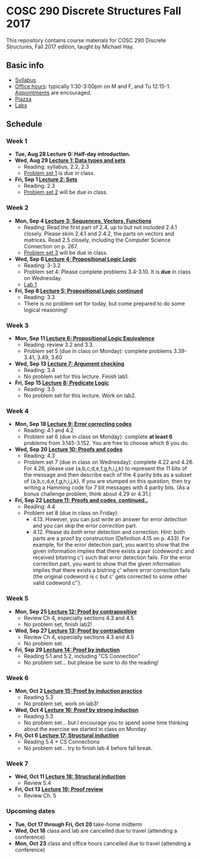 # COSC 290 Discrete Structures Fall 2017

This repository contains course materials for COSC 290 Discrete Structures, Fall 2017 edition, taught by Michael Hay.

## Basic info

- [Syllabus](syllabus.pdf)
- [Office hours](https://goo.gl/6STXDi): typically 1:30-3:00pm on M and F, and Tu 12:15-1. [Appointments](https://goo.gl/6STXDi) are encouraged.
- [Piazza](https://piazza.com/class/j6wy4c4b6j73om)
- [Labs](https://github.com/colgate-cosc290/cosc290-fall2017/tree/master/labs/)

## Schedule

### Week 1

- **Tue, Aug 28 Lecture 0:  Half-day introduction.**
- **Wed, Aug 29 [Lecture 1:  Data types and sets](lecture/lecture1basics.pdf)**
    + Reading: syllabus, 2.2, 2.3
    + [Problem set 1](problemsets/ps1.pdf) is due in class.
- **Fri, Sep 1 [Lecture 2: Sets](lecture/lecture2sets.pdf)**
    + Reading: 2.3
    + [Problem set 2](problemsets/ps2.pdf) will be due in class.

### Week 2

- **Mon, Sep 4 [Lecture 3: Sequences, Vectors, Functions](lecture/lecture3functions.pdf)**
    + Reading: Read the first part of 2.4, up to but not included 2.4.1 closely.  Please skim 2.4.1 and 2.4.2, the parts on vectors and matrices.  Read 2.5 closely, including the Computer Science Connection on p. 267.
    + [Problem set 3](problemsets/ps3.pdf) will be due in class.
- **Wed, Sep 6 [Lecture 4: Propositional Logic Logic](lecture/lecture4propositional_logic.pdf)**
    + Reading: 3-3.2
    + Problem set 4: Please complete problems 3.4-3.10. It is **due** in class on Wednesday.
    + [Lab 1](labs/lab1/README.md)
- **Fri, Sep 8 [Lecture 5: Propositional Logic continued](lecture/lecture5propositional_logic.pdf)**
    + Reading: 3.3
    + There is no problem set for today, but come prepared to do some logical reasoning!

### Week 3

- **Mon, Sep 11 [Lecture 6: Propositional Logic Equivalence](lecture/lecture6equivalences.pdf)**
    + Reading: review 3.2 and 3.3.
    + Problem set 5 (due in class on Monday): complete problems 3.39-3.41, 3.49, 3.60
- **Wed, Sep 13 [Lecture 7: Argument checking](lecture/lecture7arguments.pdf)**
    + Reading: 3.4
    + No problem set for this lecture.  Finish lab1.
- **Fri, Sep 15 [Lecture 8: Predicate Logic](lecture/lecture8predicate_logic.pdf)**
    + Reading: 3.5
    + No problem set for this lecture.  Work on lab2.

### Week 4

- **Mon, Sep 18 [Lecture 9: Error correcting codes](lecture/lecture9error_correcting_codes.pdf)**
    + Reading: 4.1 and 4.2
    + Problem set 6 (due in class on Monday): complete **at least 6** problems from 3.145-3.152.  You are free to choose which 6 you do.
- **Wed, Sep 20 [Lecture 10: Proofs and codes](lecture/lecture10proofs_and_codes.pdf)**
    + Reading: 4.3
    + Problem set 7 (due in class on Wednesday): complete 4.22 and 4.26.  For 4.26, please use {a,b,c,d,e,f,g,h,i,j,k} to represent the 11 bits of the message and then describe each of the 4 parity bits as a subset of {a,b,c,d,e,f,g,h,i,j,k}.  If you are stumped on this question, then try writing a Hamming code for 7 bit messages with 4 parity bits.  (As a bonus challenge problem, think about 4.29 or 4.31.)
- **Fri, Sep 22 [Lecture 11: Proofs and codes, continued..](lecture/lecture11.pdf)**
    + Reading: 4.4
    + Problem set 8 (due in class on Friday):
      * 4.13.  However, you can just write an answer for error *detection* and you can skip the error *correction* part.
      * 4.12.  Please do *both* error detection and correction.  Hint: both parts are a proof by construction (Definition 4.15 on p. 433).  For example, for the error detection part, you want to show that the given information implies that there exists a pair (codeword c and received bitstring c') such that error detection fails.  For the error correction part, you want to show that the given information implies that there exists a bistring c' where error correction fails (the original codeword is c but c' gets corrected to some other valid codeword c'').

### Week 5

- **Mon, Sep 25 [Lecture 12: Proof by contrapositive](lecture/lecture12proof_by_contrapositive.pdf)**
  + Review Ch 4, especially sections 4.3 and 4.5
  + No problem set, finish lab2!
- **Wed, Sep 27 [Lecture 13: Proof by contradiction](lecture/lecture13proof_by_contradiction.pdf)**
  + Review Ch 4, especially sections 4.3 and 4.5
  + No problem set.
- **Fri, Sep 29 [Lecture 14: Proof by induction](lecture/lecture14proof_by_induction.pdf)**
  + Reading 5.1 and 5.2, including "CS Connection"
  + No problem set...  but please be sure to do the reading!

### Week 6

- **Mon, Oct 2 [Lecture 15: Proof by induction practice](lecture/lecture15exercise.pdf)**
  + Reading 5.3
  + No problem set, work on lab3!
- **Wed, Oct 4 [Lecture 16: Proof by strong induction](lecture/lecture16strong_induction.pdf)**
  + Reading 5.3
  + No problem set...  but I encourage you to spend some time thinking about the exercise we started in class on Monday.
- **Fri, Oct 6 [Lecture 17: Structural induction](lecture/lecture17structural_induction.pdf)**
    + Reading 5.4 + CS Connections
    + No problem set...  try to finish lab 4 before fall break.

### Week 7

- **Wed, Oct 11 [Lecture 18: Structural induction](lecture/lecture18structural_induction2.pdf)**
  + Review 5.4
- **Fri, Oct 13 [Lecture 19: Proof review](lecture/lecture19proof_review.pdf)**
    + Review Ch. 5


### Upcoming dates

- **Tue, Oct 17 through Fri, Oct 20** take-home midterm
- **Wed, Oct 18** class and lab are cancelled due to travel (attending a conference)
- **Mon, Oct 23** class and office hours cancelled due to travel (attending a conference)
